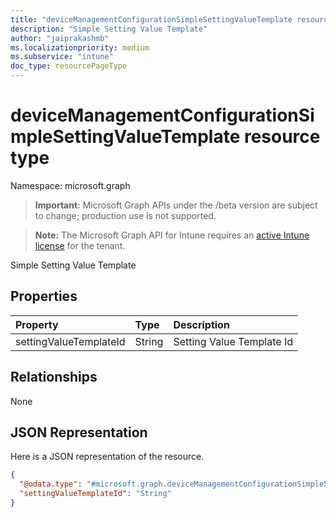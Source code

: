 ```yaml
---
title: "deviceManagementConfigurationSimpleSettingValueTemplate resource type"
description: "Simple Setting Value Template"
author: "jaiprakashmb"
ms.localizationpriority: medium
ms.subservice: "intune"
doc_type: resourcePageType
---
```


# deviceManagementConfigurationSimpleSettingValueTemplate resource type

Namespace: microsoft.graph

> **Important:** Microsoft Graph APIs under the /beta version are subject to change; production use is not supported.

> **Note:** The Microsoft Graph API for Intune requires an [active Intune license](https://go.microsoft.com/fwlink/?linkid=839381) for the tenant.

Simple Setting Value Template

## Properties
|Property|Type|Description|
|:---|:---|:---|
|settingValueTemplateId|String|Setting Value Template Id|

## Relationships
None

## JSON Representation
Here is a JSON representation of the resource.
<!-- {
  "blockType": "resource",
  "@odata.type": "microsoft.graph.deviceManagementConfigurationSimpleSettingValueTemplate"
}
-->
``` json
{
  "@odata.type": "#microsoft.graph.deviceManagementConfigurationSimpleSettingValueTemplate",
  "settingValueTemplateId": "String"
}
```
